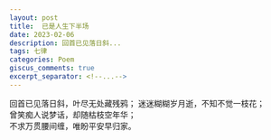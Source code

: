 ```yaml
---
layout: post
title:  已是人生下半场
date: 2023-02-06
description: 回首已见落日斜...
tags: 七律
categories: Poem
giscus_comments: true
excerpt_separator: <!--...-->
---
```

回首已见落日斜，叶尽无处藏残鸦；  <!--...-->
迷迷糊糊岁月逝，不知不觉一枝花；  
曾笑痴人说梦话，却随枯枝空年华；  
不求万贯腰间缠，唯盼平安早归家。
